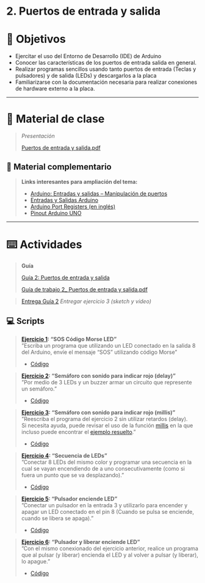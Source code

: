 # 2. Puertos de entrada y salida

# 🎯 Objetivos

- Ejercitar el uso del Entorno de Desarrollo (IDE) de Arduino
- Conocer las características de los puertos de entrada salida en general.
- Realizar programas sencillos usando tanto puertos de entrada (Teclas y pulsadores) y de salida (LEDs) y descargarlos a la placa
- Familiarizarse con la documentación necesaria para realizar conexiones de hardware externo a la placa.

---

# 📘 Material de clase

> *Presentación*
> 
> 
> [Puertos de entrada y salida.pdf](https://github.com/caupolicanre/CursoArduino2022_FIUNER/blob/main/Teor%C3%ADa/2.%20Puertos%20de%20entrada%20y%20salida/Puertos%20de%20entrada%20y%20salida.pdf)
> 

## 📑 Material complementario

> ********************************************Links interesantes para ampliación del tema:********************************************
> 
> - [Arduino: Entradas y salidas – Manipulación de puertos](http://robots-argentina.com.ar/didactica/arduino-entradas-y-salidas-manipulacion-de-puertos/)
> - [Entradas y Salidas Arduino](https://aprendiendoarduino.wordpress.com/2016/11/08/entradas-y-salidas-arduino/)
> - [Arduino Port Registers (en inglés)](https://www.arduino.cc/en/Reference/PortManipulation)
> - [Pinout Arduino UNO](https://i2.wp.com/descubrearduino.com/wp-content/uploads/2018/10/arduino-Pinout.jpg?ssl=1)

---

# ⌨️ Actividades

> ****Guía****
> 
> 
> [Guía 2: Puertos de entrada y salida](https://docs.google.com/document/d/1X-SN9PLeuD6GRBeKqBGFktCk5AXA7sDprxgLKHAZLQ4)
> 
> [Guía de trabajo 2_ Puertos de entrada y salida.pdf](https://github.com/caupolicanre/CursoArduino2022_FIUNER/blob/main/Pr%C3%A1ctica/Gu%C3%ADa%202%20-%20Puertos%20de%20entrada%20y%20salida/Gu%C3%ADa%20de%20trabajo%202_%20Puertos%20de%20entrada%20y%20salida.pdf)
> 

> [Entrega Guía 2](https://drive.google.com/drive/folders/1Ugoypqi0AzTErLWD8e1d9oKCZviMRIaa?usp=sharing)
*Entregar ejercicio 3 (sketch y video)*
> 

## 💻 Scripts

> ****************[Ejercicio 1](https://github.com/caupolicanre/CursoArduino2022_FIUNER/tree/main/Pr%C3%A1ctica/Gu%C3%ADa%202%20-%20Puertos%20de%20entrada%20y%20salida/1%20-%20SOS_C%C3%B3digo_Morse_LED): “SOS Código Morse LED”****************  
”Escriba un programa que utilizando un LED conectado en la salida 8 del Arduino, envíe el mensaje “SOS” utilizando código Morse”
> 
> - [Código](https://github.com/caupolicanre/CursoArduino2022_FIUNER/blob/main/Pr%C3%A1ctica/Gu%C3%ADa%202%20-%20Puertos%20de%20entrada%20y%20salida/1%20-%20SOS_C%C3%B3digo_Morse_LED/1%20-%20SOS_C%C3%B3digo_Morse_LED.ino)


> ****************[Ejercicio 2](https://github.com/caupolicanre/CursoArduino2022_FIUNER/tree/main/Pr%C3%A1ctica/Gu%C3%ADa%202%20-%20Puertos%20de%20entrada%20y%20salida/2%20-%20Sem%C3%A1foro_con_sonido_para_indicar_rojo(delay)): “Semáforo con sonido para indicar rojo (delay)”****************  
”Por medio de 3 LEDs y un buzzer armar un circuito que represente un semáforo.”
> 
> - [Código](https://github.com/caupolicanre/CursoArduino2022_FIUNER/blob/main/Pr%C3%A1ctica/Gu%C3%ADa%202%20-%20Puertos%20de%20entrada%20y%20salida/2%20-%20Sem%C3%A1foro_con_sonido_para_indicar_rojo(delay)/2%20-%20Sem%C3%A1foro_con_sonido_para_indicar_rojo(delay).ino)


> ****************[Ejercicio 3](https://github.com/caupolicanre/CursoArduino2022_FIUNER/tree/main/Pr%C3%A1ctica/Gu%C3%ADa%202%20-%20Puertos%20de%20entrada%20y%20salida/3%20-%20Sem%C3%A1foro_con_sonido_para_indicar_rojo(millis)): “Semáforo con sonido para indicar rojo (millis)”****************  
”Reescriba el programa del ejercicio 2 sin utilizar retardos (delay).  
Si necesita ayuda, puede revisar el uso de la función [millis](https://www.arduino.cc/reference/en/language/functions/time/millis/) en la que incluso puede encontrar el [ejemplo resuelto](https://docs.arduino.cc/built-in-examples/digital/BlinkWithoutDelay).”
> 
> - [Código](https://github.com/caupolicanre/CursoArduino2022_FIUNER/blob/main/Pr%C3%A1ctica/Gu%C3%ADa%202%20-%20Puertos%20de%20entrada%20y%20salida/3%20-%20Sem%C3%A1foro_con_sonido_para_indicar_rojo(millis)/3%20-%20Sem%C3%A1foro_con_sonido_para_indicar_rojo(millis).ino)


> ****************[Ejercicio 4](https://github.com/caupolicanre/CursoArduino2022_FIUNER/tree/main/Pr%C3%A1ctica/Gu%C3%ADa%202%20-%20Puertos%20de%20entrada%20y%20salida/4%20-%20Secuencia_de_LEDs): “Secuencia de LEDs”****************  
”Conectar 8 LEDs del mismo color y programar una secuencia en la cual se vayan encendiendo de a uno consecutivamente (como si fuera un punto que se va desplazando).”
> 
> - [Código](https://github.com/caupolicanre/CursoArduino2022_FIUNER/blob/main/Pr%C3%A1ctica/Gu%C3%ADa%202%20-%20Puertos%20de%20entrada%20y%20salida/4%20-%20Secuencia_de_LEDs/4%20-%20Secuencia_de_LEDs.ino)


> ****************[Ejercicio 5](https://github.com/caupolicanre/CursoArduino2022_FIUNER/tree/main/Pr%C3%A1ctica/Gu%C3%ADa%202%20-%20Puertos%20de%20entrada%20y%20salida/5%20-%20Pulsador_enciende_LED): “Pulsador enciende LED”****************  
”Conectar un pulsador en la entrada 3 y utilizarlo para encender y apagar un LED conectado en el pin 8 (Cuando se pulsa se enciende, cuando se libera se apaga).”
> 
> - [Código](https://github.com/caupolicanre/CursoArduino2022_FIUNER/blob/main/Pr%C3%A1ctica/Gu%C3%ADa%202%20-%20Puertos%20de%20entrada%20y%20salida/5%20-%20Pulsador_enciende_LED/5%20-%20Pulsador_enciende_LED.ino)


> ****************[Ejercicio 6](https://github.com/caupolicanre/CursoArduino2022_FIUNER/tree/main/Pr%C3%A1ctica/Gu%C3%ADa%202%20-%20Puertos%20de%20entrada%20y%20salida/6%20-%20Pulsador_y_liberar_enciende_LED): “Pulsador y liberar enciende LED”****************  
”Con el mismo conexionado del ejercicio anterior, realice un programa que al pulsar (y liberar) encienda el LED y al volver a pulsar (y liberar), lo apague.”
> 
> - [Código](https://github.com/caupolicanre/CursoArduino2022_FIUNER/blob/main/Pr%C3%A1ctica/Gu%C3%ADa%202%20-%20Puertos%20de%20entrada%20y%20salida/6%20-%20Pulsador_y_liberar_enciende_LED/6%20-%20Pulsador_y_liberar_enciende_LED.ino)

